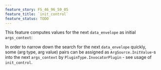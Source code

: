 ```yaml
---
feature_story: FS_46_96_59_05
feature_title: `init_control`
feature_status: TODO
---
```


This feature computes values for the next `data_envelope` as initial `args_context`:

In order to narrow down the search for the next `data_envelope` quickly,
some (arg type, arg value) pairs can be assigned as `ArgSource.InitValue`-s into the next `args_context`
by `PluginType.InvocatorPlugin` - see usage of `init_control`.

